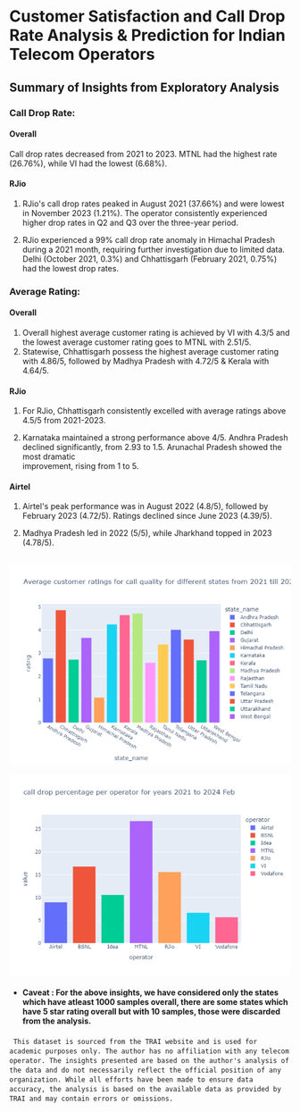 # Customer Satisfaction and Call Drop Rate Analysis & Prediction for Indian Telecom Operators




## Summary of Insights from Exploratory Analysis

### Call Drop Rate:


#### Overall
Call drop rates decreased from 2021 to 2023. MTNL had the highest rate (26.76%), while VI had the lowest (6.68%).

#### RJio 
1. RJio's call drop rates peaked in August 2021 (37.66%) and were lowest in November 2023 (1.21%). The operator consistently experienced higher drop rates in Q2 and Q3 over the three-year period.

2. RJio experienced a 99% call drop rate anomaly in Himachal Pradesh during a 2021 month, requiring further investigation due to limited data. Delhi (October 2021, 0.3%) and Chhattisgarh (February 2021, 0.75%) had the lowest drop rates.

 

### Average Rating:

#### Overall
1. Overall highest average customer rating is achieved by VI with 4.3/5 and the lowest average customer rating goes to MTNL with 2.51/5.
2. Statewise, Chhattisgarh possess the highest average customer rating with 4.86/5, followed by Madhya Pradesh with 4.72/5 & Kerala with 4.64/5.

#### RJio
1. For RJio, Chhattisgarh consistently excelled with average ratings above 4.5/5 from 2021-2023. 

2. Karnataka maintained a strong performance above 4/5. Andhra Pradesh declined
significantly, from 2.93 to 1.5. Arunachal Pradesh showed the most dramatic  
improvement, rising from 1 to 5.

#### Airtel
1. Airtel's peak performance was in August 2022 (4.8/5), followed by February 2023 (4.72/5). Ratings declined since June 2023 (4.39/5). 

2. Madhya Pradesh led in 2022 (5/5), while Jharkhand topped in 2023 (4.78/5).


##
![Customers](Plots/Average%20customer%20ratings%20for%20call%20quality%20for%20different%20states%20from%202021%20till%202024.png)

![Customer Satisfaction](Plots/Overall%20call%20drop%20percentage%20for%20each%20operator.png)



- #### Caveat : For the above insights, we have considered only the states which have atleast 1000 samples overall, there are some states which have 5 star rating overall but with 10 samples, those were discarded from the analysis.



``` This dataset is sourced from the TRAI website and is used for academic purposes only. The author has no affiliation with any telecom operator. The insights presented are based on the author's analysis of the data and do not necessarily reflect the official position of any organization. While all efforts have been made to ensure data accuracy, the analysis is based on the available data as provided by TRAI and may contain errors or omissions.```
